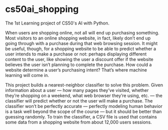 # cs50ai_shopping
The 1st Learning project of CS50's AI with Python.

When users are shopping online, not all will end up purchasing something. Most visitors to an online shopping website, in fact, likely don’t end up going through with a purchase during that web browsing session. It might be useful, though, for a shopping website to be able to predict whether a user intends to make a purchase or not: perhaps displaying different content to the user, like showing the user a discount offer if the website believes the user isn’t planning to complete the purchase. How could a website determine a user’s purchasing intent? That’s where machine learning will come in.

This project builds a nearest-neighbor classifier to solve this problem. Given information about a user — how many pages they’ve visited, whether they’re shopping on a weekend, what web browser they’re using, etc. — the classifier will predict whether or not the user will make a purchase. The classifier won’t be perfectly accurate — perfectly modeling human behavior is a task well beyond the scope of the course — but it should be better than guessing randomly. To train the classifier, a CSV file is used that contains some data from a shopping website from about 12,000 users sessions.


